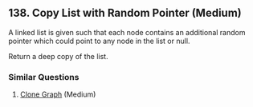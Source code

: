 <!--|This file generated by command(leetcode description); DO NOT EDIT.    |-->
<!--+----------------------------------------------------------------------+-->
<!--|@author    Openset <openset.wang@gmail.com>                           |-->
<!--|@link      https://github.com/openset                                 |-->
<!--|@home      https://github.com/openset/leetcode                        |-->
<!--+----------------------------------------------------------------------+-->

## 138. Copy List with Random Pointer (Medium)

<p>
A linked list is given such that each node contains an additional random pointer which could point to any node in the list or null.
</p>

<p>
Return a deep copy of the list.
</p>

### Similar Questions
  1. [Clone Graph](https://github.com/openset/leetcode/tree/master/solution/clone-graph) (Medium)
